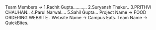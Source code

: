 Team Members -> 1.Rachit Gupta........,..
                2.Suryansh Thakur..
                3.PRITHVI CHAUHAN..
                4.Parul Narwal....
                5.Sahil Gupta...
Project Name -> FOOD ORDERING WEBSITE .
Website Name -> Campus Eats.
Team Name -> QuickBites.
